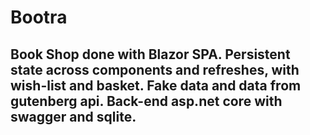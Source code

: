 # Bootra

## Book Shop done with Blazor SPA. Persistent state across components and refreshes, with wish-list and basket. Fake data and data from gutenberg api. Back-end asp.net core with swagger and sqlite.
